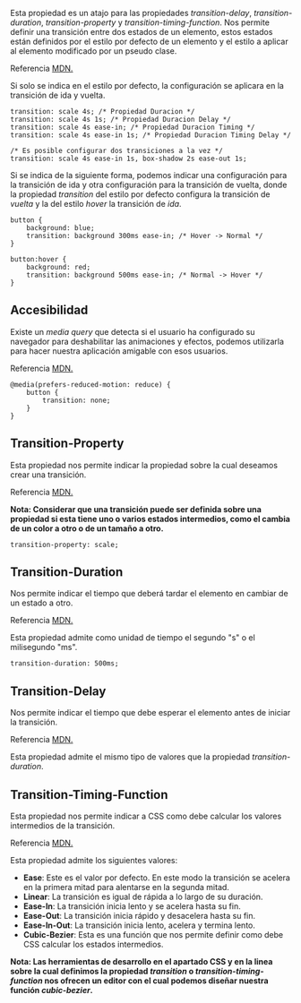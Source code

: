 Esta propiedad es un atajo para las propiedades *transition-delay*, *transition-duration*, *transition-property* y *transition-timing-function*. Nos permite definir una transición entre dos estados de un elemento, estos estados están definidos por el estilo por defecto de un elemento y el estilo a aplicar al elemento modificado por un pseudo clase.

Referencia [MDN.](https://developer.mozilla.org/en-US/docs/Web/CSS/transition)

Si solo se indica en el estilo por defecto, la configuración se aplicara en la transición de ida y vuelta.

```
transition: scale 4s; /* Propiedad Duracion */
transition: scale 4s 1s; /* Propiedad Duracion Delay */
transition: scale 4s ease-in; /* Propiedad Duracion Timing */
transition: scale 4s ease-in 1s; /* Propiedad Duracion Timing Delay */

/* Es posible configurar dos transiciones a la vez */
transition: scale 4s ease-in 1s, box-shadow 2s ease-out 1s;
```

Si se indica de la siguiente forma, podemos indicar una configuración para la transición de ida y otra configuración para la transición de vuelta, donde la propiedad *transition* del estilo por defecto configura la transición de *vuelta* y la del estilo *hover* la transición de *ida*.

```
button {
	background: blue;
	transition: background 300ms ease-in; /* Hover -> Normal */
}

button:hover {
	background: red;
	transition: background 500ms ease-in; /* Normal -> Hover */
}
```
## Accesibilidad

Existe un *media query* que detecta si el usuario ha configurado su navegador para deshabilitar las animaciones y efectos, podemos utilizarla para hacer nuestra aplicación amigable con esos usuarios.

Referencia [MDN.](https://developer.mozilla.org/en-US/docs/Web/CSS/@media/prefers-reduced-motion)

```
@media(prefers-reduced-motion: reduce) {
	button {
		transition: none;
	}
}
```
## Transition-Property

Esta propiedad nos permite indicar la propiedad sobre la cual deseamos crear una transición.

Referencia [MDN.](https://developer.mozilla.org/en-US/docs/Web/CSS/transition-property)

**Nota: Considerar que una transición puede ser definida sobre una propiedad si esta tiene uno o varios estados intermedios, como el cambia de un color a otro o de un tamaño a otro.**

```
transition-property: scale;
```
## Transition-Duration

Nos permite indicar el tiempo que deberá tardar el elemento en cambiar de un estado a otro.

Referencia [MDN.](https://developer.mozilla.org/en-US/docs/Web/CSS/transition-duration)

Esta propiedad admite como unidad de tiempo el segundo "s" o el milisegundo "ms".

```
transition-duration: 500ms;
```
## Transition-Delay

Nos permite indicar el tiempo que debe esperar el elemento antes de iniciar la transición.

Referencia [MDN.](https://developer.mozilla.org/en-US/docs/Web/CSS/transition-delay)

Esta propiedad admite el mismo tipo de valores que la propiedad *transition-duration*.
## Transition-Timing-Function

Esta propiedad nos permite indicar a CSS como debe calcular los valores intermedios de la transición.

Referencia [MDN.](https://developer.mozilla.org/en-US/docs/Web/CSS/transition-timing-function)

Esta propiedad admite los siguientes valores:

- **Ease**: Este es el valor por defecto. En este modo la transición se acelera en la primera mitad para alentarse en la segunda mitad.
- **Linear**: La transición es igual de rápida a lo largo de su duración.
- **Ease-In**: La transición inicia lento y se acelera hasta su fin.
- **Ease-Out**: La transición inicia rápido y desacelera hasta su fin.
- **Ease-In-Out**: La transición inicia lento, acelera y termina lento.
- **Cubic-Bezier**: Esta es una función que nos permite definir como debe CSS calcular los estados intermedios.

**Nota: Las herramientas de desarrollo en el apartado CSS y en la linea sobre la cual definimos la propiedad *transition* o *transition-timing-function* nos ofrecen un editor con el cual podemos diseñar nuestra función *cubic-bezier*.**